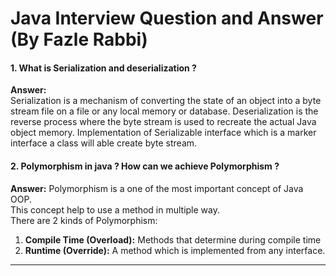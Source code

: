 # Java Interview Question and Answer (By Fazle Rabbi)
#### 1. What is Serialization and deserialization ?</br>
**Answer:** 
<br>Serialization is a mechanism of converting the state of an object into a byte stream file on a file or any local memory or database.
Deserialization is the reverse process where the byte stream is used to recreate the actual Java object memory.
Implementation of Serializable interface which is a marker interface a class will able create byte stream.

#### 2. Polymorphism  in java ? How can we achieve Polymorphism  ?</br>
**Answer:**
Polymorphism is a one of the most important concept of Java OOP.</br>
This concept help to use a method in multiple way.</br>
There are 2 kinds of Polymorphism:
1. **Compile Time (Overload):** Methods that determine during compile time
2. **Runtime (Override):** A method which is implemented from any interface.
------------------------------


